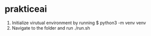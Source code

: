 # prakticeai

1.  Initialize virutual environment by running 
    $ python3 -m venv venv
2.  Navigate to the folder and run ./run.sh
